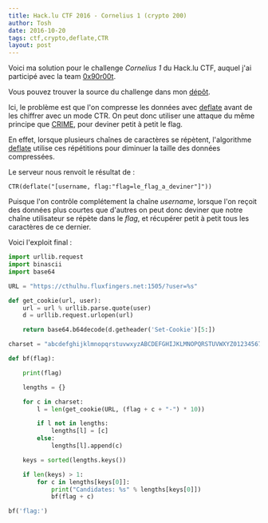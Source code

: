 ```yaml
---
title: Hack.lu CTF 2016 - Cornelius 1 (crypto 200)
author: Tosh
date: 2016-10-20
tags: ctf,crypto,deflate,CTR
layout: post
---
```


Voici ma solution pour le challenge *Cornelius 1* du Hack.lu CTF, auquel j'ai participé avec la team [0x90r00t](https://0x90r00t.com).

Vous pouvez trouver la source du challenge dans mon [dépôt](https://repo.t0x0sh.org/CTF/HACKLU_2016/cornelius-1.rb.txt).

Ici, le problème est que l'on compresse les données avec [deflate](https://fr.wikipedia.org/wiki/Deflate) avant de les chiffrer avec un mode CTR. On peut donc utiliser une attaque du même principe que [CRIME](https://en.wikipedia.org/wiki/CRIME), pour deviner petit à petit le flag.

En effet, lorsque plusieurs chaînes de caractères se répètent, l'algorithme [deflate](https://fr.wikipedia.org/wiki/Deflate) utilise ces répétitions pour diminuer la taille des données compressées.

Le serveur nous renvoit le résultat de :

```
CTR(deflate("[username, flag:"flag=le_flag_a_deviner"]"))
```

Puisque l'on contrôle complétement la chaîne *username*, lorsque l'on reçoit des données plus courtes que d'autres on peut donc deviner que notre chaîne utilisateur se répète dans le *flag*, et récupérer petit à petit tous les caractères de ce dernier.


Voici l'exploit final :

```python
import urllib.request
import binascii
import base64

URL = "https://cthulhu.fluxfingers.net:1505/?user=%s"

def get_cookie(url, user):
    url = url % urllib.parse.quote(user)
    d = urllib.request.urlopen(url)

    return base64.b64decode(d.getheader('Set-Cookie')[5:])

charset = "abcdefghijklmnopqrstuvwxyzABCDEFGHIJKLMNOPQRSTUVWXYZ0123456789_:{}"

def bf(flag):

    print(flag)

    lengths = {}

    for c in charset:
        l = len(get_cookie(URL, (flag + c + "-") * 10))

        if l not in lengths:
            lengths[l] = [c]
        else:
            lengths[l].append(c)

    keys = sorted(lengths.keys())

    if len(keys) > 1:
        for c in lengths[keys[0]]:
            print("Candidates: %s" % lengths[keys[0]])
            bf(flag + c)

bf('flag:')
```
